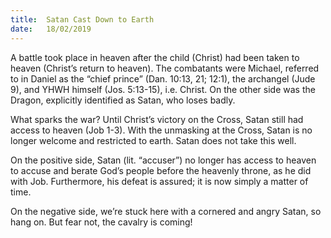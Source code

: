 ```yaml
---
title:  Satan Cast Down to Earth
date:   18/02/2019
---
```


A battle took place in heaven after the child (Christ) had been taken to heaven (Christ’s return to heaven). The combatants were Michael, referred to in Daniel as the “chief prince” (Dan. 10:13, 21; 12:1), the archangel (Jude 9), and YHWH himself (Jos. 5:13-15), i.e. Christ. On the other side was the Dragon, explicitly identified as Satan, who loses badly.

What sparks the war? Until Christ’s victory on the Cross, Satan still had access to heaven (Job 1-3). With the unmasking at the Cross, Satan is no longer welcome and restricted to earth. Satan does not take this well.

On the positive side, Satan (lit. “accuser”) no longer has access to heaven to accuse and berate God’s people before the heavenly throne, as he did with Job. Furthermore, his defeat is assured; it is now simply a matter of time.

On the negative side, we’re stuck here with a cornered and angry Satan, so hang on. But fear not, the cavalry is coming!
